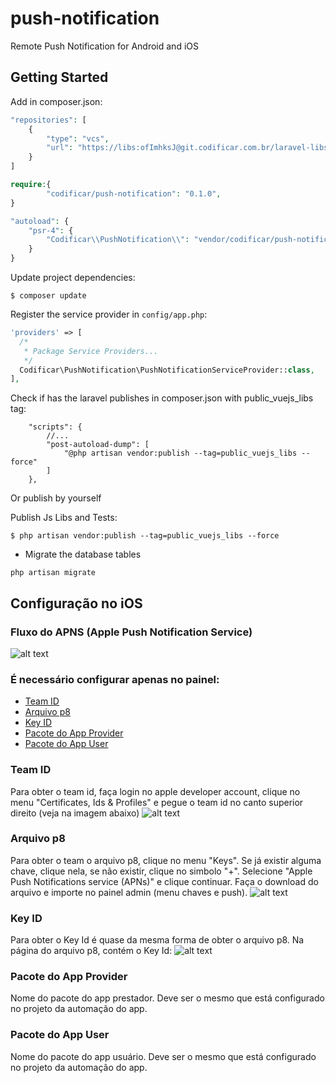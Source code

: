 # push-notification
Remote Push Notification for Android and iOS

## Getting Started

Add in composer.json:

```php
"repositories": [
    {
        "type": "vcs",
        "url": "https://libs:ofImhksJ@git.codificar.com.br/laravel-libs/push-notification.git"
    }
]
```

```php
require:{
        "codificar/push-notification": "0.1.0",
}
```

```php
"autoload": {
    "psr-4": {
        "Codificar\\PushNotification\\": "vendor/codificar/push-notification/src/"
    }
}
```
Update project dependencies:

```shell
$ composer update
```

Register the service provider in `config/app.php`:

```php
'providers' => [
  /*
   * Package Service Providers...
   */
  Codificar\PushNotification\PushNotificationServiceProvider::class,
],
```


Check if has the laravel publishes in composer.json with public_vuejs_libs tag:

```
    "scripts": {
        //...
		"post-autoload-dump": [
			"@php artisan vendor:publish --tag=public_vuejs_libs --force"
		]
	},
```

Or publish by yourself


Publish Js Libs and Tests:

```shell
$ php artisan vendor:publish --tag=public_vuejs_libs --force
```

- Migrate the database tables

```shell
php artisan migrate
```


## Configuração no iOS 
### Fluxo do APNS (Apple Push Notification Service)
![alt text](https://git.codificar.com.br/laravel-libs/push-notification/raw/master/img/authtoken.png)

### É necessário configurar apenas no painel: 
- [Team ID](#team-id)
- [Arquivo p8](#arquivo-p8)
- [Key ID](#key-id)
- [Pacote do App Provider](#pacote-do-app-provider)
- [Pacote do App User](#pacote-do-app-user)

### Team ID
Para obter o team id, faça login no apple developer account, clique no menu "Certificates, Ids & Profiles" e pegue o team id no canto superior direito (veja na imagem abaixo)
![alt text](https://git.codificar.com.br/laravel-libs/push-notification/raw/master/img/team_id.png)


### Arquivo p8
Para obter o team o arquivo p8, clique no menu "Keys". Se já existir alguma chave, clique nela, se não existir, clique no simbolo "+". Selecione "Apple Push Notifications service (APNs)" e clique continuar. Faça o download do arquivo e importe no painel admin (menu chaves e push).
![alt text](https://git.codificar.com.br/laravel-libs/push-notification/raw/master/img/p8_file.png)

### Key ID
Para obter o Key Id é quase da mesma forma de obter o arquivo p8. Na página do arquivo p8, contém o Key Id:
![alt text](https://git.codificar.com.br/laravel-libs/push-notification/raw/master/img/key_id.png)

### Pacote do App Provider
Nome do pacote do app prestador. Deve ser o mesmo que está configurado no projeto da automação do app.

### Pacote do App User
Nome do pacote do app usuário. Deve ser o mesmo que está configurado no projeto da automação do app.

